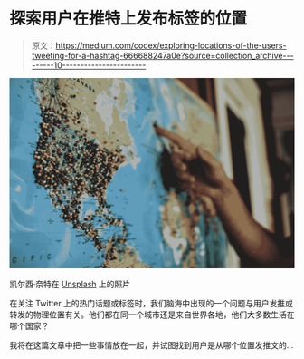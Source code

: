 # 探索用户在推特上发布标签的位置

> 原文：<https://medium.com/codex/exploring-locations-of-the-users-tweeting-for-a-hashtag-666688247a0e?source=collection_archive---------10----------------------->

![](img/5d968dcd7d65ddf597f82dc51db14e28.png)

凯尔西·奈特在 [Unsplash](https://unsplash.com?utm_source=medium&utm_medium=referral) 上的照片

在关注 Twitter 上的热门话题或标签时，我们脑海中出现的一个问题与用户发推或转发的物理位置有关。他们都在同一个城市还是来自世界各地，他们大多数生活在哪个国家？

我将在这篇文章中把一些事情放在一起，并试图找到用户是从哪个位置发推文的…